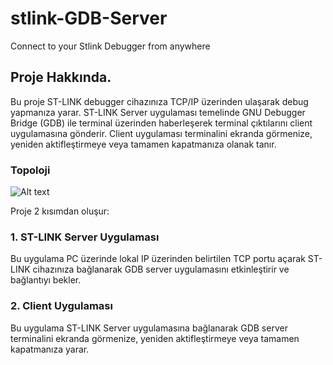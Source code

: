 # stlink-GDB-Server
Connect to your Stlink Debugger from anywhere

## Proje Hakkında.

Bu proje ST-LINK debugger cihazınıza TCP/IP üzerinden ulaşarak debug yapmanıza yarar.   ST-LINK  Server uygulaması temelinde GNU Debugger Bridge (GDB) ile terminal üzerinden haberleşerek terminal çıktılarını client uygulamasına gönderir. Client uygulaması  terminalini ekranda görmenize, yeniden aktifleştirmeye veya tamamen kapatmanıza olanak tanır.

### Topoloji
![Alt text](https://i.hizliresim.com/715vw2p.png "a title")
 
Proje 2 kısımdan oluşur:
### 1.  ST-LINK Server Uygulaması
Bu uygulama PC üzerinde lokal IP üzerinden belirtilen TCP portu açarak ST-LINK cihazınıza bağlanarak GDB server uygulamasını etkinleştirir ve bağlantıyı bekler.

### 2.  Client Uygulaması
Bu uygulama ST-LINK Server uygulamasına bağlanarak GDB server terminalini ekranda görmenize, yeniden aktifleştirmeye veya tamamen kapatmanıza yarar.
